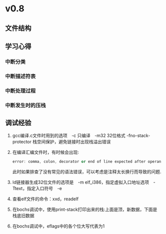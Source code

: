 # v0.8

## 文件结构

## 学习心得

### 中断分类

### 中断描述符表

### 中断处理过程

### 中断发生时的压栈

## 调试经验

1. gcc编译.c文件时用到的选项　-c 只编译　-m32 32位格式  -fno-stack-protector  栈空间保护，避免链接时出现栈溢出错误

2. 在编译汇编文件时，有时候会出现:

   ```c++
   error: comma, colon, decorator or end of line expected after operand
   ```

   此时如果排查了没有常见的语法错误，可以考虑是注释太长换行而导致的问题.

3. ld链接器生成32位文件的选项是　-m elf_i386，指定虚拟入口地址选项　-Ttext，指定入口符号　-e

4. 查看elf文件的命令：xxd，readelf

5. 在bochs调试中，使用print-stack打印出来的栈:上面是顶，新数据，下面是栈底旧数据

6. 在bochs调试中，eflags中的各个位大写代表为1